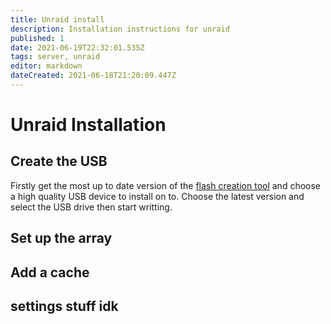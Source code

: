 ```yaml
---
title: Unraid install
description: Installation instructions for unraid
published: 1
date: 2021-06-19T22:32:01.535Z
tags: server, unraid
editor: markdown
dateCreated: 2021-06-18T21:20:09.447Z
---
```


# Unraid Installation

## Create the USB
Firstly get the most up to date version of the [flash creation tool](https://unraid.net/download) and choose a high quality USB device to install on to.
Choose the latest version and select the USB drive then start writting.


## Set up the array

## Add a cache

## settings stuff idk